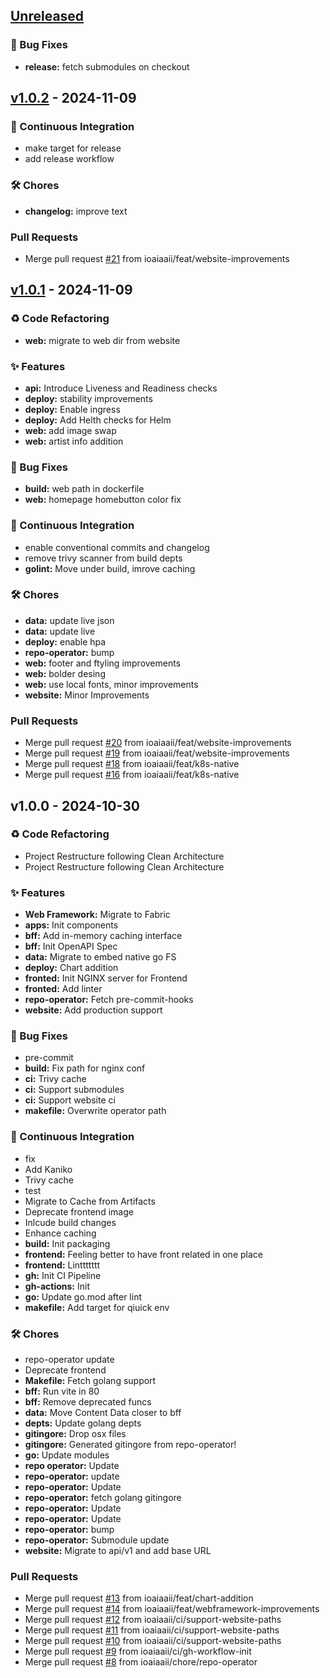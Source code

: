 <a name="unreleased"></a>
## [Unreleased]

### 🐛 Bug Fixes
- **release:** fetch submodules on checkout


<a name="v1.0.2"></a>
## [v1.0.2] - 2024-11-09
### 👷 Continuous Integration
- make target for release
- add release workflow

### 🛠️ Chores
- **changelog:** improve text

### Pull Requests
- Merge pull request [#21](https://github.com/ioaiaaii/ioaiaaii.net/issues/21) from ioaiaaii/feat/website-improvements


<a name="v1.0.1"></a>
## [v1.0.1] - 2024-11-09
### ♻️ Code Refactoring
- **web:** migrate to web dir from website

### ✨ Features
- **api:** Introduce Liveness and Readiness checks
- **deploy:** stability improvements
- **deploy:** Enable ingress
- **deploy:** Add Helth checks for Helm
- **web:** add image swap
- **web:** artist info addition

### 🐛 Bug Fixes
- **build:** web path in dockerfile
- **web:** homepage homebutton color fix

### 👷 Continuous Integration
- enable conventional commits and changelog
- remove trivy scanner from build depts
- **golint:** Move under build, imrove caching

### 🛠️ Chores
- **data:** update live json
- **data:** update live
- **deploy:** enable hpa
- **repo-operator:** bump
- **web:** footer and ftyling improvements
- **web:** bolder desing
- **web:** use local fonts, minor improvements
- **website:** Minor Improvements

### Pull Requests
- Merge pull request [#20](https://github.com/ioaiaaii/ioaiaaii.net/issues/20) from ioaiaaii/feat/website-improvements
- Merge pull request [#19](https://github.com/ioaiaaii/ioaiaaii.net/issues/19) from ioaiaaii/feat/website-improvements
- Merge pull request [#18](https://github.com/ioaiaaii/ioaiaaii.net/issues/18) from ioaiaaii/feat/k8s-native
- Merge pull request [#16](https://github.com/ioaiaaii/ioaiaaii.net/issues/16) from ioaiaaii/feat/k8s-native


<a name="v1.0.0"></a>
## v1.0.0 - 2024-10-30
### ♻️ Code Refactoring
- Project Restructure following Clean Architecture
- Project Restructure following Clean Architecture

### ✨ Features
- **Web Framework:** Migrate to Fabric
- **apps:** Init components
- **bff:** Add in-memory caching interface
- **bff:** Init OpenAPI Spec
- **data:** Migrate to embed native go FS
- **deploy:** Chart addition
- **fronted:** Init NGINX server for Frontend
- **fronted:** Add linter
- **repo-operator:** Fetch pre-commit-hooks
- **website:** Add production support

### 🐛 Bug Fixes
- pre-commit
- **build:** Fix path for nginx conf
- **ci:** Trivy cache
- **ci:** Support submodules
- **ci:** Support website ci
- **makefile:** Overwrite operator path

### 👷 Continuous Integration
- fix
- Add Kaniko
- Trivy cache
- test
- Migrate to Cache from Artifacts
- Deprecate frontend image
- Inlcude build changes
- Enhance caching
- **build:** Init packaging
- **frontend:** Feeling better to have front related in one place
- **frontend:** Linttttttt
- **gh:** Init CI Pipeline
- **gh-actions:** Init
- **go:** Update go.mod after lint
- **makefile:** Add target for qiuick env

### 🛠️ Chores
- repo-operator update
- Deprecate frontend
- **Makefile:** Fetch golang support
- **bff:** Run vite in 80
- **bff:** Remove deprecated funcs
- **data:** Move Content Data closer to bff
- **depts:** Update golang depts
- **gitingore:** Drop osx files
- **gitingore:** Generated gitingore from repo-operator!
- **go:** Update modules
- **repo operator:** Update
- **repo-operator:** update
- **repo-operator:** Update
- **repo-operator:** fetch golang gitingore
- **repo-operator:** Update
- **repo-operator:** Update
- **repo-operator:** bump
- **repo-operator:** Submodule update
- **website:** Migrate to api/v1 and add base URL

### Pull Requests
- Merge pull request [#13](https://github.com/ioaiaaii/ioaiaaii.net/issues/13) from ioaiaaii/feat/chart-addition
- Merge pull request [#14](https://github.com/ioaiaaii/ioaiaaii.net/issues/14) from ioaiaaii/feat/webframework-improvements
- Merge pull request [#12](https://github.com/ioaiaaii/ioaiaaii.net/issues/12) from ioaiaaii/ci/support-website-paths
- Merge pull request [#11](https://github.com/ioaiaaii/ioaiaaii.net/issues/11) from ioaiaaii/ci/support-website-paths
- Merge pull request [#10](https://github.com/ioaiaaii/ioaiaaii.net/issues/10) from ioaiaaii/ci/support-website-paths
- Merge pull request [#9](https://github.com/ioaiaaii/ioaiaaii.net/issues/9) from ioaiaaii/ci/gh-workflow-init
- Merge pull request [#8](https://github.com/ioaiaaii/ioaiaaii.net/issues/8) from ioaiaaii/chore/repo-operator


[Unreleased]: https://github.com/ioaiaaii/ioaiaaii.net/compare/v1.0.2...HEAD
[v1.0.2]: https://github.com/ioaiaaii/ioaiaaii.net/compare/v1.0.1...v1.0.2
[v1.0.1]: https://github.com/ioaiaaii/ioaiaaii.net/compare/v1.0.0...v1.0.1
